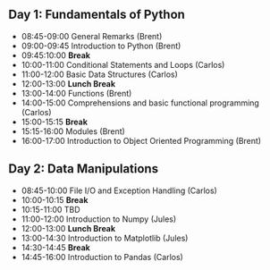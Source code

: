 ## **Day 1: Fundamentals of Python**
* 08:45-09:00 General Remarks (Brent)
* 09:00-09:45 Introduction to Python (Brent)
* 09:45:10:00 **Break**
* 10:00-11:00 Conditional Statements and Loops (Carlos)
* 11:00-12:00 Basic Data Structures (Carlos)
* 12:00-13:00 **Lunch Break**
* 13:00-14:00 Functions (Brent)
* 14:00-15:00 Comprehensions and basic functional programming (Carlos)
* 15:00-15:15 **Break**
* 15:15-16:00 Modules (Brent)
* 16:00-17:00 Introduction to Object Oriented Programming (Brent)

## **Day 2: Data Manipulations**
* 08:45-10:00 File I/O and Exception Handling (Carlos)
* 10:00-10:15 **Break**
* 10:15-11:00 TBD
* 11:00-12:00 Introduction to Numpy (Jules)
* 12:00-13:00 **Lunch Break**
* 13:00-14:30 Introduction to Matplotlib (Jules)
* 14:30-14:45 **Break**
* 14:45-16:00 Introduction to Pandas (Carlos)
